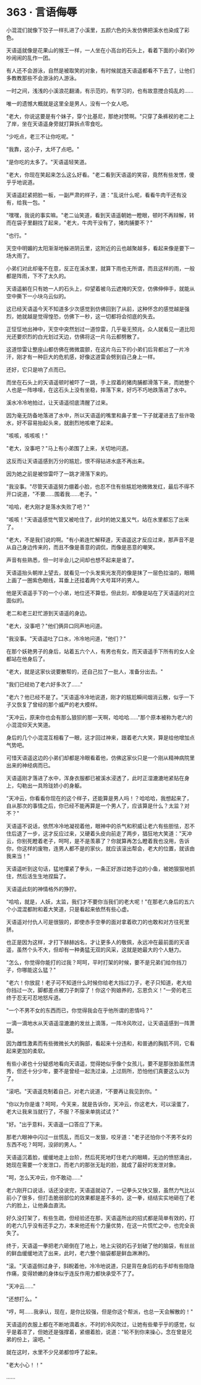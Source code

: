 <link rel="stylesheet" href="../../styles/text.css" />
<h1>363 · 言语侮辱</h1>

小混混们就像下饺子一样扎进了小溪里，五颜六色的头发仿佛把溪水也染成了彩色。

天语遥就像是花果山的猴王一样，一人坐在小高台的石头上，看着下面的小弟们吵吵闹闹的乱作一团。

有人还不会游泳，自然是被取笑的对象，有时候就连天语遥都看不下去了，让他们多教教那些不会游泳的人游泳。

一时之间，浅浅的小溪浪花翻涌，有示范的，有学习的，也有故意搅合捣乱的......

唯一的遗憾大概就是这里全是男人，没有一个女人吧。

"老大，你说这要是有个妹子，穿个比基尼，那绝对赞啊。"只穿了条裤衩的老二上了岸，坐在天语遥身旁就打算拆点零食吃。

"少吃点，老三不让你吃呢。"

"我靠，这小子，太坏了点吧。"

"是你吃的太多了。"天语遥轻笑道。

"老大，你现在笑起来怎么这么好看。"老二看到天语遥的笑容，竟然有些发愣，傻乎乎地说道。

天语遥赶紧把脸一板，一副严肃的样子，道："乱说什么呢，看看牛肉干还有没有，给我一包。"

"嘿嘿，我说的事实嘛。"老二讪笑道，看到天语遥朝她一瞪眼，顿时不再辩解，转而在袋子里翻找了起来，"老大，牛肉干没有了，猪肉脯要不？"

"也行。"

天空中明媚的太阳渐渐地躲进阴云里，这附近的云也越聚越多，看起来像是要下一场大雨了。

小弟们对此却毫不在意，反正在溪水里，就算下雨也无所谓，而且这样的雨，一般都是阵雨，下不了太久的。

天语遥躺在只有她一人的石头上，仰望着被乌云遮掩的天空，仿佛伸伸手，就能从空中撕下一小块乌云似的。

这已经天语遥今天不知道多少次感觉到仿佛回到了从前，这种怀念的感觉越是强烈，她就越是觉得惶恐，仿佛下一秒，这一切都将会彻底的失去。

正怔怔地出神中，天空中突然划过一道惊雷，几乎毫无预兆，众人就看见一道比阳光还要炽烈的白光划过天边，仿佛将这一片乌云都劈散了。

这道惊雷让整座山都仿佛在微微震颤，在这片乌云下的小弟们后背都出了一片冷汗，刚才有一种巨大的危机感，好像这道雷会劈到自己身上一样。

还好，它只是响了点而已。

而坐在石头上的天语遥顿时被吓了一跳，手上捏着的猪肉脯都滑落下来，而她整个人也是一阵哆嗦，在这石头上没有坐稳，摔落下来，好巧不巧地跌落进了水中。

溪水冷冷地拍过，让天语遥彻底清醒了过来。

因为毫无防备地落进了水中，所以天语遥的嘴里和鼻子里一下子就灌进去了些许吸水，好不容易抬起头来，就剧烈地咳嗽了起来。

"咳咳，咳咳咳！"

"老大，没事吧？"马上有小弟围了上来，关切地问道。

这反而让天语遥感到万分的尴尬，恨不得钻进水底不再出来。

因为她之前是被惊雷吓了一跳才滑落下来的。

"我没事。"尽管天语遥努力绷着小脸，也忍不住有些尴尬地微微发红，最后不得不开口说道，"不要......围着我......老子。"

"哈哈，老大刚才是落水失败了吧？"

"咳咳！"天语遥感觉气管又被呛住了，此时的她又羞又气，站在水里都忘了出来了。

"老大，不是我们说的啊。"有小弟连忙解释道，天语遥这才反应过来，那声音不是从自己身边传来的，而且不像是善意的调侃，而像是恶意的嘲笑。

声音有些熟悉，但一时半会儿之间却也想不起来是谁了。

天语遥抬头朝岸上望去，就看见一个头发紫光发亮的像是抹了一层色拉油的，眼睛上画了一圈紫色眼线，耳垂上还挂着两个大号耳环的男人。

他是天语遥手下的一个小弟，地位还不算低，但此刻，却像是站在了天语遥的对立面似的。

老二和老三赶忙游到天语遥的身边。

"老大，没事吧？"他们俩异口同声地问道。

"我没事。"天语遥吐了口水，冷冷地问道，"他们？"

在那个妖艳男子的身后，站着五六个人，有男也有女，而天语遥手下所有的女人全都站在他身后了。

"老大，就是这家伙说要散帮的，还自己拉了一批人，准备分出去。"

"我们已经劝了老六好多次了......"

"老六？他已经不是了。"天语遥冷冷地说道，刚才的尴尬瞬间烟消云散，似乎一下子又恢复了曾经的那个威严的老大模样。

"天冲云，原来你也会有那么狼狈的那一天啊，哈哈哈......"那个原本被称为老六的小混混仰天大笑道。

身后的几个小混混互相看了一眼，这才回过神来，跟着老六大笑，算是给他增加点气势吧。

可惜天语遥这边的小弟们却都是冷眼看着他，仿佛这家伙只是一个刚从精神病院里出来的神经病而已。

天语遥刚才落进了水中，浑身衣服都已被溪水浸透了，此时正湿漉漉地紧贴在身上，勾勒出一具玲珑娇小的身躯。

"天冲云，你看看你现在的这个样子，还能算是男人吗！？哈哈哈，我想起来了，自从那次的事情之后，你已经不能再算是一个男人了，应该算是什么？太监？对不？"

天语遥不说话，依然冷冷地凝视着他，眼神中的杀气和积威让老六有些胆怯，忍不住后退了一步，这才反应过来，又硬着头皮向前走了两步，猖狂地大笑道："天冲云，你别死瞪着老子，呵呵，是不是羡慕了？你就算再怎么瞪着我也没用，告诉你，你这样的废物，连男人都不是的家伙，就应该滚出帮会，老大的位置，就该由我来当！"

天语遥听到这句话，猛地攥紧了拳头，一条正好游过她手边的小鱼，被她狠狠地抓住，然后活生生地捏扁了。

天语遥此刻的神情格外的狰狞。

"哈哈，就是，人妖，太监，我们才不要你当我们的老大呢！"在那老六身后的五六个小混混都附和着大笑道，只是看起来依然有些心虚。

天语遥对付仇人可是很狠的，即使赤手空拳的面对拿着砍刀的也敢和对方往死里拼。

也正是因为这样，才打下赫赫凶名，才让更多人的敬佩，永远冲在最前面的天语遥，虽然个头不大，但却有一种勇猛无双的风采，这就是她最大的个人魅力。

"怎么，你觉得你能打的过我？呵呵，平时打架的时候，要不是兄弟们给你挡刀子，你哪能这么猛？"

"老六！你放屁！老子可不知道什么时候你给老大挡过刀子，老子只知道，老大给你挡过一次，脚都差点被刀子刺穿了！你这个狗娘养的，忘恩负义！"一旁的老三终于忍无可忍地怒斥道。

"一个不男不女的东西而已，你觉得我会在乎他所谓的恩情吗？"

一滴一滴地水从天语遥湿漉漉的发丝上滴落，一阵冷风吹过，让天语遥感到一阵萧瑟。

因为雌性激素而有些微微长大的胸部，看起来十分违和，和普通的胸肌不同，它看起来更加的柔软。

有些小弟也十分疑惑地看向天语遥，觉得她似乎像个女孩儿，要不是那张脸虽然清秀，但还十分少年，要不是曾经一起洗过澡，上过厕所，恐怕他们真要这么以为了。

"滚吧。"天语遥克制着自己，对老六说道，"不要再让我见到你。"

"你以为你是谁？呵呵，今天来，就是告诉你，天冲云，你这老大，可以滚蛋了，老大让我来当就行了，不服？不服来单挑试试？"

"好。"出乎意料，天语遥一口答应了下来。

那老六眼神中闪过一丝慌乱，而后又一发狠，咬牙道："老子还怕你个不男不女的东西不吃？呵呵，没卵的男人。"

天语遥沉着脸，缓缓地走上台阶，然后死死地盯住老六的眼睛，无边的愤怒涌出，她现在需要一个发泄口，而老六的那张无耻的脸，就成了最好的发泄对象。

"呵，怎么天冲云，你不敢动......"

老六刚开口说话，话还没说完，天语遥就动了，一记拳头又快又狠，虽然力气比以前小了很多，但打击脆弱部位的效果都是差不多的，这一拳，结结实实地砸在了老六的脸上，让他鼻血直流。

好久没打架了，有些生疏，但经验还在那，天语遥所出的招式都是简单有效的，打的老六几乎没有还手之力，本来他还有个力量优势，在这一片慌忙之中，也完全丧失了。

终于，天语遥一拳把老六砸倒在了地上，地上尖锐的石子划破了他的脑袋，有丝丝的鲜血缓缓地流了出来，此时，老六整个脑袋都是鲜血淋淋的。

"滚。"天语遥侧过身子，斜睨着他，冷冷地说道，只是背在身后的右手却有些隐隐作痛，变得娇嫩的身体似乎连反作用力都快承受不了了。

"天冲云......"

"还想打么。"

"哼，呵......我承认，现在，是你比较强，但是你这个帮派，也总一天会解散的！"

天语遥的衣服上都在不断地滴着水，不时的冷风吹过，让她有些晕乎乎的感觉，似乎是着凉了，但她还是强撑着，紧绷着脸，说道："轮不到你来操心，念在曾是兄弟的份上，滚吧。"

就在这时，水里不少兄弟都惊呼了起来。

"老大小心！！"

......
